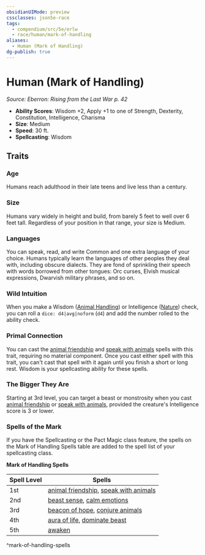 ```yaml
---
obsidianUIMode: preview
cssclasses: json5e-race
tags:
  - compendium/src/5e/erlw
  - race/human/mark-of-handling
aliases:
  - Human (Mark of Handling)
dg-publish: true
---
```

# Human (Mark of Handling)
*Source: Eberron: Rising from the Last War p. 42*  

- **Ability Scores**: Wisdom +2, Apply +1 to one of Strength, Dexterity, Constitution, Intelligence, Charisma
- **Size**: Medium
- **Speed**: 30 ft.
- **Spellcasting**: Wisdom

## Traits

### Age

Humans reach adulthood in their late teens and live less than a century.

### Size

Humans vary widely in height and build, from barely 5 feet to well over 6 feet tall. Regardless of your position in that range, your size is Medium.

### Languages

You can speak, read, and write Common and one extra language of your choice. Humans typically learn the languages of other peoples they deal with, including obscure dialects. They are fond of sprinkling their speech with words borrowed from other tongues: Orc curses, Elvish musical expressions, Dwarvish military phrases, and so on.

### Wild Intuition

When you make a Wisdom ([Animal Handling](/3-Mechanics/CLI/rules/skills.md#Animal%20Handling)) or Intelligence ([Nature](/3-Mechanics/CLI/rules/skills.md#Nature)) check, you can roll a `dice: d4|avg|noform` (`d4`) and add the number rolled to the ability check.

### Primal Connection

You can cast the [animal friendship](/Admin/CLI/spells/animal-friendship.md) and [speak with animals](/Admin/CLI/spells/speak-with-animals.md) spells with this trait, requiring no material component. Once you cast either spell with this trait, you can't cast that spell with it again until you finish a short or long rest. Wisdom is your spellcasting ability for these spells.

### The Bigger They Are

Starting at 3rd level, you can target a beast or monstrosity when you cast [animal friendship](/Admin/CLI/spells/animal-friendship.md) or [speak with animals](/Admin/CLI/spells/speak-with-animals.md), provided the creature's Intelligence score is 3 or lower.

### Spells of the Mark

If you have the Spellcasting or the Pact Magic class feature, the spells on the Mark of Handling Spells table are added to the spell list of your spellcasting class.

**Mark of Handling Spells**

| Spell Level | Spells |
|-------------|--------|
| 1st | [animal friendship](/Admin/CLI/spells/animal-friendship.md), [speak with animals](/Admin/CLI/spells/speak-with-animals.md) |
| 2nd | [beast sense](/Admin/CLI/spells/beast-sense.md), [calm emotions](/Admin/CLI/spells/calm-emotions.md) |
| 3rd | [beacon of hope](/Admin/CLI/spells/beacon-of-hope.md), [conjure animals](/Admin/CLI/spells/conjure-animals.md) |
| 4th | [aura of life](/Admin/CLI/spells/aura-of-life.md), [dominate beast](/Admin/CLI/spells/dominate-beast.md) |
| 5th | [awaken](/Admin/CLI/spells/awaken.md) |
^mark-of-handling-spells
